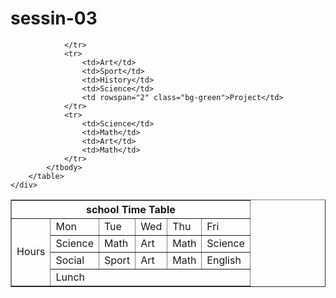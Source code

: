 # sessin-03<!DOCTYPE html>
<html lang="en">
<head>
    <meta charset="UTF-8">
    <title>HomeWork 05 Table</title>
    <link rel="stylesheet" href="./style/style.css">
    <script src="./js/app.js"></script>
</head>
<body>
    <div class="tx-center">
        <table border="1px">
            <thead>
                <tr>
                    <th colspan="6" class="color-th">
                       school Time Table 
                    </th>
                </tr>
            </thead>
            <tbody>
                <tr>
                    <td rowspan="6" class="bg-td">Hours</td>
                    <td>Mon</td>
                    <td>Tue</td>
                    <td>Wed</td>
                    <td>Thu</td>
                    <td>Fri</td>
                </tr>
                <tr>
                    <td>Science</td>
                    <td>Math</td>
                    <td>Art</td>
                    <td>Math</td>
                    <td>Science</td>
                </tr>
                <tr>
                    <td>Social</td>
                    <td>Sport</td>
                    <td>Art</td>
                    <td>Math</td>
                    <td>English</td>
                </tr>
                <tr>
                    <td colspan="6">Lunch</td>
    
                </tr>
                <tr>
                    <td>Art</td>
                    <td>Sport</td>
                    <td>History</td>
                    <td>Science</td>
                    <td rowspan="2" class="bg-green">Project</td>
                </tr>
                <tr>
                    <td>Science</td>
                    <td>Math</td>
                    <td>Art</td>
                    <td>Math</td>
                </tr>
            </tbody>
        </table>
    </div>
</body>
</html>
